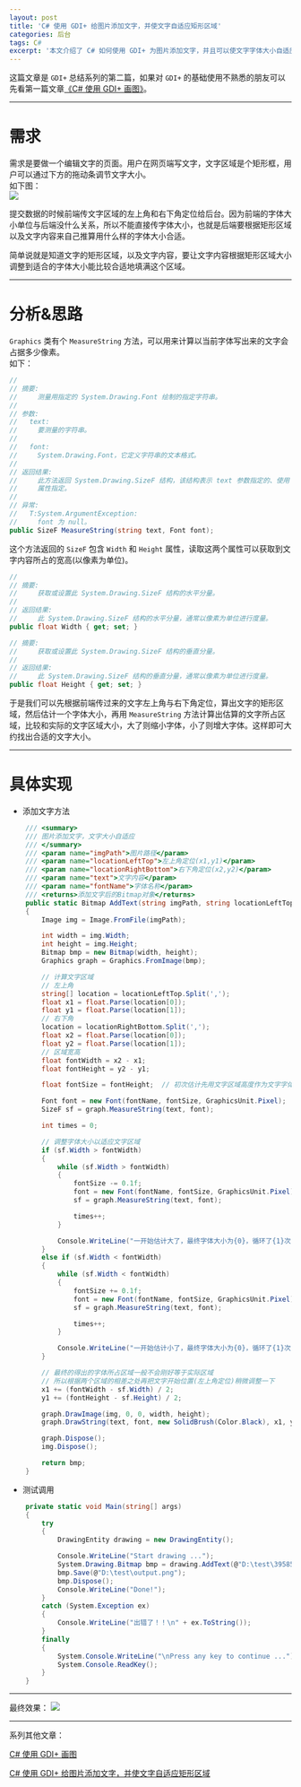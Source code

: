 ```yaml
---
layout: post
title: 'C# 使用 GDI+ 给图片添加文字，并使文字自适应矩形区域'
categories: 后台
tags: C#
excerpt: '本文介绍了 C# 如何使用 GDI+ 为图片添加文字，并且可以使文字字体大小自适应。'
---
```


这篇文章是 `GDI+` 总结系列的第二篇，如果对 `GDI+` 的基础使用不熟悉的朋友可以先看第一篇文章[《C# 使用 GDI+ 画图》](https://dandelion-drq.github.io/2018/04/01/use-gdiplus-to-draw-image-in-csharp.html)。

---

# 需求

需求是要做一个编辑文字的页面。用户在网页端写文字，文字区域是个矩形框，用户可以通过下方的拖动条调节文字大小。  
如下图：  
![](https://images2018.cnblogs.com/blog/893839/201804/893839-20180407113054308-1036993449.png)

提交数据的时候前端传文字区域的左上角和右下角定位给后台。因为前端的字体大小单位与后端没什么关系，所以不能直接传字体大小，也就是后端要根据矩形区域以及文字内容来自己推算用什么样的字体大小合适。

简单说就是知道文字的矩形区域，以及文字内容，要让文字内容根据矩形区域大小调整到适合的字体大小能比较合适地填满这个区域。

---

# 分析&思路

`Graphics` 类有个 `MeasureString` 方法，可以用来计算以当前字体写出来的文字会占据多少像素。  
如下：
```csharp
//
// 摘要:
//     测量用指定的 System.Drawing.Font 绘制的指定字符串。
//
// 参数:
//   text:
//     要测量的字符串。
//
//   font:
//     System.Drawing.Font，它定义字符串的文本格式。
//
// 返回结果:
//     此方法返回 System.Drawing.SizeF 结构，该结构表示 text 参数指定的、使用 font 参数绘制的字符串的大小，单位由 System.Drawing.Graphics.PageUnit
//     属性指定。
//
// 异常:
//   T:System.ArgumentException:
//     font 为 null。
public SizeF MeasureString(string text, Font font);
```

这个方法返回的 `SizeF` 包含 `Width` 和 `Height` 属性，读取这两个属性可以获取到文字内容所占的宽高(以像素为单位)。
```csharp
//
// 摘要:
//     获取或设置此 System.Drawing.SizeF 结构的水平分量。
//
// 返回结果:
//     此 System.Drawing.SizeF 结构的水平分量，通常以像素为单位进行度量。
public float Width { get; set; }

// 摘要:
//     获取或设置此 System.Drawing.SizeF 结构的垂直分量。
//
// 返回结果:
//     此 System.Drawing.SizeF 结构的垂直分量，通常以像素为单位进行度量。
public float Height { get; set; }
```

于是我们可以先根据前端传过来的文字左上角与右下角定位，算出文字的矩形区域，然后估计一个字体大小，再用 `MeasureString` 方法计算出估算的文字所占区域，比较和实际的文字区域大小，大了则缩小字体，小了则增大字体。这样即可大约找出合适的文字大小。

---

# 具体实现

- 添加文字方法
```csharp
    /// <summary>
    /// 图片添加文字，文字大小自适应
    /// </summary>
    /// <param name="imgPath">图片路径</param>
    /// <param name="locationLeftTop">左上角定位(x1,y1)</param>
    /// <param name="locationRightBottom">右下角定位(x2,y2)</param>
    /// <param name="text">文字内容</param>
    /// <param name="fontName">字体名称</param>
    /// <returns>添加文字后的Bitmap对象</returns>
    public static Bitmap AddText(string imgPath, string locationLeftTop, string locationRightBottom, string text, string fontName = "华文行楷")
    {
        Image img = Image.FromFile(imgPath);

        int width = img.Width;
        int height = img.Height;
        Bitmap bmp = new Bitmap(width, height);
        Graphics graph = Graphics.FromImage(bmp);

        // 计算文字区域
        // 左上角
        string[] location = locationLeftTop.Split(',');
        float x1 = float.Parse(location[0]);
        float y1 = float.Parse(location[1]);
        // 右下角
        location = locationRightBottom.Split(',');
        float x2 = float.Parse(location[0]);
        float y2 = float.Parse(location[1]);
        // 区域宽高
        float fontWidth = x2 - x1;
        float fontHeight = y2 - y1;

        float fontSize = fontHeight;  // 初次估计先用文字区域高度作为文字字体大小，后面再做调整，单位为px

        Font font = new Font(fontName, fontSize, GraphicsUnit.Pixel);
        SizeF sf = graph.MeasureString(text, font);

        int times = 0;

        // 调整字体大小以适应文字区域
        if (sf.Width > fontWidth)
        {
            while (sf.Width > fontWidth)
            {
                fontSize -= 0.1f;
                font = new Font(fontName, fontSize, GraphicsUnit.Pixel);
                sf = graph.MeasureString(text, font);

                times++;
            }

            Console.WriteLine("一开始估计大了，最终字体大小为{0}，循环了{1}次", font.ToString(), times);
        }
        else if (sf.Width < fontWidth)
        {
            while (sf.Width < fontWidth)
            {
                fontSize += 0.1f;
                font = new Font(fontName, fontSize, GraphicsUnit.Pixel);
                sf = graph.MeasureString(text, font);

                times++;
            }

            Console.WriteLine("一开始估计小了，最终字体大小为{0}，循环了{1}次", font.ToString(), times);
        }

        // 最终的得出的字体所占区域一般不会刚好等于实际区域
        // 所以根据两个区域的相差之处再把文字开始位置(左上角定位)稍微调整一下
        x1 += (fontWidth - sf.Width) / 2;
        y1 += (fontHeight - sf.Height) / 2;

        graph.DrawImage(img, 0, 0, width, height);
        graph.DrawString(text, font, new SolidBrush(Color.Black), x1, y1);

        graph.Dispose();
        img.Dispose();

        return bmp;
    }
```

- 测试调用
```csharp
    private static void Main(string[] args)
    {
        try
        {
            DrawingEntity drawing = new DrawingEntity();

            Console.WriteLine("Start drawing ...");
            System.Drawing.Bitmap bmp = drawing.AddText(@"D:\test\39585148.png", "177.75,63.84", "674.73, 141.6", "大海啊，全是浪");
            bmp.Save(@"D:\test\output.png");
            bmp.Dispose();
            Console.WriteLine("Done!");
        }
        catch (System.Exception ex)
        {
            Console.WriteLine("出错了！！\n" + ex.ToString());
        }
        finally
        {
            System.Console.WriteLine("\nPress any key to continue ...");
            System.Console.ReadKey();
        }
    }
```

---

最终效果：
![](https://images2018.cnblogs.com/blog/893839/201804/893839-20180407113133246-965758225.png)

---

系列其他文章：

[C# 使用 GDI+ 画图](https://dandelion-drq.github.io/2018/04/01/use-gdiplus-to-draw-image-in-csharp.html)

[C# 使用 GDI+ 给图片添加文字，并使文字自适应矩形区域](https://dandelion-drq.github.io/2018/04/07/csharp_use_gdiplus_to_add_text.html)